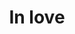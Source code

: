 ---
title: In love
date: 
draft: false

# descripcion
description : Corazón chico con nácar

materials: Plata 925

color: Plateado

dimensions: 0,6cm

code: 01-04-0098

type: "Aros"

categories: []

price: $1.910,00

price_eftvo: $1.625,00

# Images
# first image will be shown in the product page
images:
  # - image: "images/path_to_image"
  # La ubicacion de las imagenes es imagenes/Aros/Aros.Piedras/01-04-0098-in-love
  - image: "./images/aros/piedras/01-04-0098-corazon-chico-con-nacar_a.jpeg"
  - image: "./images/aros/piedras/01-04-0098-corazon-chico-con-nacar_b.jpeg"
---